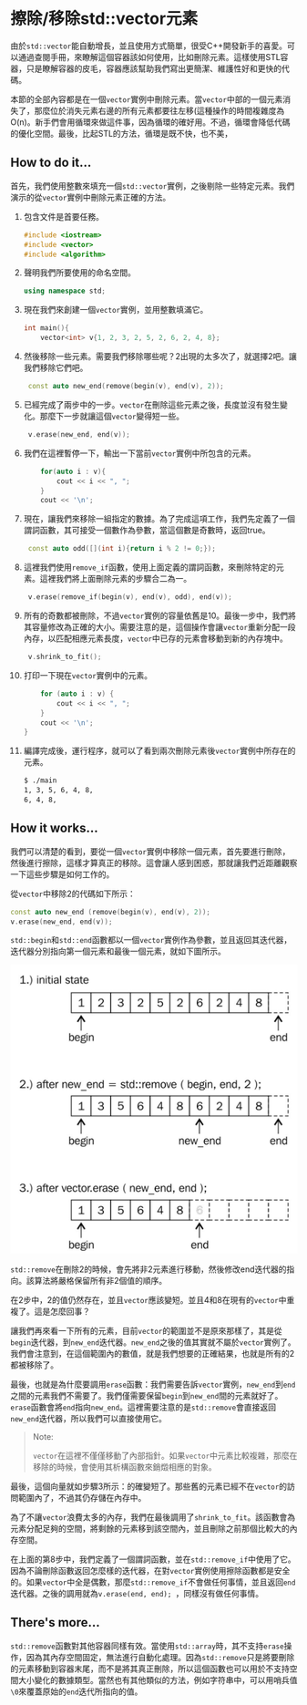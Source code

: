# 擦除/移除std::vector元素

由於`std::vector`能自動增長，並且使用方式簡單，很受C++開發新手的喜愛。可以通過查閱手冊，來瞭解這個容器該如何使用，比如刪除元素。這樣使用STL容器，只是瞭解容器的皮毛，容器應該幫助我們寫出更簡潔、維護性好和更快的代碼。

本節的全部內容都是在一個`vector`實例中刪除元素。當`vector`中部的一個元素消失了，那麼位於消失元素右邊的所有元素都要往左移(這種操作的時間複雜度為O(n)。新手們會用循環來做這件事，因為循環的確好用。不過，循環會降低代碼的優化空間。最後，比起STL的方法，循環是既不快，也不美，

 ## How to do it...

首先，我們使用整數來填充一個`std::vector`實例，之後剔除一些特定元素。我們演示的從`vector`實例中刪除元素正確的方法。

1. 包含文件是首要任務。

   ```c++
   #include <iostream>
   #include <vector>
   #include <algorithm>
   ```

2. 聲明我們所要使用的命名空間。

   ```c++
   using namespace std;
   ```

3. 現在我們來創建一個`vector`實例，並用整數填滿它。

   ```c++
   int main(){
       vector<int> v{1, 2, 3, 2, 5, 2, 6, 2, 4, 8};
   ```

4. 然後移除一些元素。需要我們移除哪些呢？2出現的太多次了，就選擇2吧。讓我們移除它們吧。

   ```c++
   	const auto new_end(remove(begin(v), end(v), 2)); 
   ```

5. 已經完成了兩步中的一步。`vector`在刪除這些元素之後，長度並沒有發生變化。那麼下一步就讓這個`vector`變得短一些。

   ```c++
   	v.erase(new_end, end(v));
   ```

6. 我們在這裡暫停一下，輸出一下當前`vector`實例中所包含的元素。

   ```c++
       for(auto i : v){
           cout << i << ", "; 
       }
       cout << '\n';
   ```

7. 現在，讓我們來移除一組指定的數據。為了完成這項工作，我們先定義了一個謂詞函數，其可接受一個數作為參數，當這個數是奇數時，返回true。

   ```c++
   	const auto odd([](int i){return i % 2 != 0;});
   ```

8. 這裡我們使用`remove_if`函數，使用上面定義的謂詞函數，來刪除特定的元素。這裡我們將上面刪除元素的步驟合二為一。

   ```c++
   	v.erase(remove_if(begin(v), end(v), odd), end(v));
   ```

9. 所有的奇數都被刪除，不過`vector`實例的容量依舊是10。最後一步中，我們將其容量修改為正確的大小。需要注意的是，這個操作會讓`vector`重新分配一段內存，以匹配相應元素長度，`vector`中已存的元素會移動到新的內存塊中。

   ```c++
   	v.shrink_to_fit();
   ```

10. 打印一下現在`vector`實例中的元素。

    ```c++
    	for (auto i : v) {
    		cout << i << ", ";
    	}
    	cout << '\n';
    }
    ```

11. 編譯完成後，運行程序，就可以了看到兩次刪除元素後`vector`實例中所存在的元素。

    ```txt
    $ ./main
    1, 3, 5, 6, 4, 8,
    6, 4, 8,
    ```

## How it works...

我們可以清楚的看到，要從一個`vector`實例中移除一個元素，首先要進行刪除，然後進行擦除，這樣才算真正的移除。這會讓人感到困惑，那就讓我們近距離觀察一下這些步驟是如何工作的。

從`vector`中移除2的代碼如下所示：

```c++
const auto new_end (remove(begin(v), end(v), 2));
v.erase(new_end, end(v));
```

`std::begin`和`std::end`函數都以一個`vector`實例作為參數，並且返回其迭代器，迭代器分別指向第一個元素和最後一個元素，就如下圖所示。

![](../../images/chapter2/2-1-1.png)

`std::remove`在刪除2的時候，會先將非2元素進行移動，然後修改end迭代器的指向。該算法將嚴格保留所有非2個值的順序。

在2步中，2的值仍然存在，並且`vector`應該變短。並且4和8在現有的`vector`中重複了。這是怎麼回事？

讓我們再來看一下所有的元素，目前`vector`的範圍並不是原來那樣了，其是從`begin`迭代器，到`new_end`迭代器。`new_end`之後的值其實就不屬於`vector`實例了。我們會注意到，在這個範圍內的數值，就是我們想要的正確結果，也就是所有的2都被移除了。

最後，也就是為什麼要調用`erase`函數：我們需要告訴`vector`實例，`new_end`到`end`之間的元素我們不需要了。我們僅需要保留`begin`到`new_end`間的元素就好了。`erase`函數會將`end`指向`new_end`。這裡需要注意的是`std::remove`會直接返回`new_end`迭代器，所以我們可以直接使用它。

> Note:
>
> `vector`在這裡不僅僅移動了內部指針。如果`vector`中元素比較複雜，那麼在移除的時候，會使用其析構函數來銷燬相應的對象。

最後，這個向量就如步驟3所示：的確變短了。那些舊的元素已經不在`vector`的訪問範圍內了，不過其仍存儲在內存中。

為了不讓`vector`浪費太多的內存，我們在最後調用了`shrink_to_fit`。該函數會為元素分配足夠的空間，將剩餘的元素移到該空間內，並且刪除之前那個比較大的內存空間。

在上面的第8步中，我們定義了一個謂詞函數，並在`std::remove_if`中使用了它。因為不論刪除函數返回怎麼樣的迭代器，在對`vector`實例使用擦除函數都是安全的。如果`vector`中全是偶數，那麼`std::remove_if`不會做任何事情，並且返回`end`迭代器。之後的調用就為`v.erase(end, end); `，同樣沒有做任何事情。

## There's more...

`std::remove`函數對其他容器同樣有效。當使用`std::array`時，其不支持`erase`操作，因為其內存空間固定，無法進行自動化處理。因為`std::remove`只是將要刪除的元素移動到容器末尾，而不是將其真正刪除，所以這個函數也可以用於不支持空間大小變化的數據類型。當然也有其他類似的方法，例如字符串中，可以用哨兵值`\0`來覆蓋原始的`end`迭代所指向的值。
